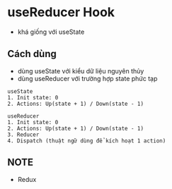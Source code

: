 # useReducer Hook
- khá giống với useState

## Cách dùng
- dùng useState với kiểu dữ liệu nguyên thủy
- dùng useReducer với trường hợp state phức tạp

```
useState
1. Init state: 0
2. Actions: Up(state + 1) / Down(state - 1)

```

```
useReducer
1. Init state: 0
2. Actions: Up(state + 1) / Down(state - 1)
3. Reducer
4. Dispatch (thuật ngữ dùng để kích hoạt 1 action)
```
## NOTE
- Redux
